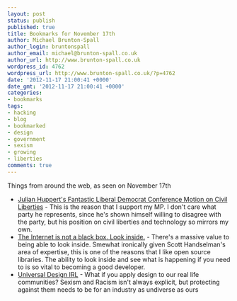 ```yaml
---
layout: post
status: publish
published: true
title: Bookmarks for November 17th
author: Michael Brunton-Spall
author_login: bruntonspall
author_email: michael@brunton-spall.co.uk
author_url: http://www.brunton-spall.co.uk
wordpress_id: 4762
wordpress_url: http://www.brunton-spall.co.uk/?p=4762
date: '2012-11-17 21:00:41 +0000'
date_gmt: '2012-11-17 21:00:41 +0000'
categories:
- bookmarks
tags:
- hacking
- blog
- bookmarked
- design
- government
- sexism
- growing
- liberties
comments: true
---
```

<p>Things from around the web, as seen on November 17th</p>
<ul>
<li><a href="http://www.rtaylor.co.uk/huppert-civil-liberties-ldconf.html">Julian Huppert's Fantastic Liberal Democrat Conference Motion on Civil Liberties</a> - This is the reason that I support my MP. I don&#039;t care what party he represents, since he&#039;s shown himself willing to disagree with the party, but his position on civil liberties and technology so mirrors my own.</li>
<li><a href="http://feeds.feedblitz.com/~/35508225/0/scotthanselman~The-Internet-is-not-a-black-box-Look-inside.aspx">The Internet is not a black box. Look inside.</a> - There&#039;s a massive value to being able to look inside.  Smewhat ironically given Scott Handselman&#039;s area of expertise, this is one of the reasons that I like open source libraries.  The ability to look inside and see what is happening if you need to is so vital to becoming a good developer.</li>
<li><a href="http://feedproxy.google.com/~r/alistapart/main/~3/KEXq0iLPEYU/">Universal Design IRL</a> - What if you apply design to our real life communities? Sexism and Racism isn&#039;t always explicit, but protecting against them needs to be for an industry as undiverse as ours</li>
</ul>
